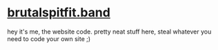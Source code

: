 # [brutalspitfit.band](http://brutalspitfit.band/)
hey it's me, the website code. pretty neat stuff here, steal whatever you need to code your own site ;)
